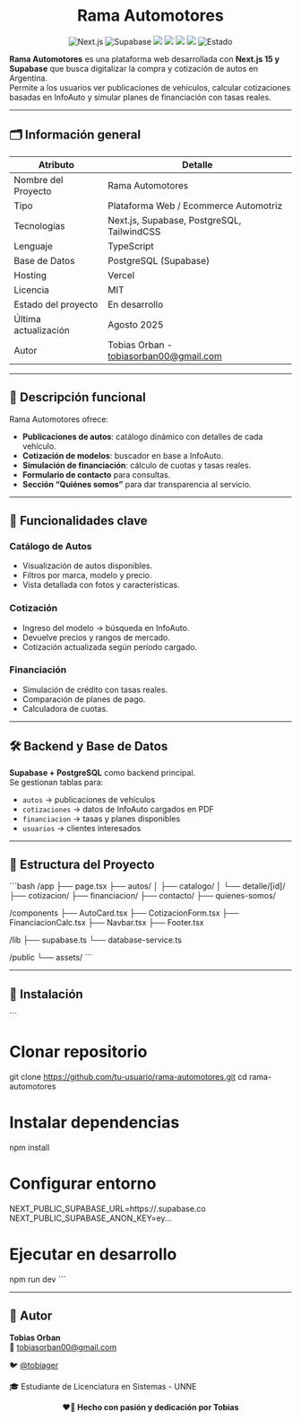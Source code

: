 <h1 align="center">Rama Automotores </h1>

<p align="center">
  <img src="https://img.shields.io/badge/-Next.js-000000?style=for-the-badge&logo=nextdotjs&logoColor=white" alt="Next.js"/>
  <img src="https://img.shields.io/badge/-Supabase-3FCF8E?style=for-the-badge&logo=supabase&logoColor=white" alt="Supabase"/>
  <img src="https://img.shields.io/badge/-PostgreSQL-336791?style=for-the-badge&logo=postgresql&logoColor=white"/>
  <img src="https://img.shields.io/badge/-TailwindCSS-06B6D4?style=for-the-badge&logo=tailwindcss&logoColor=white"/>
  <img src="https://img.shields.io/badge/-TypeScript-3178C6?style=for-the-badge&logo=typescript&logoColor=white"/>
  <img src="https://img.shields.io/badge/-Vercel-000000?style=for-the-badge&logo=vercel&logoColor=white"/>
  <img src="https://img.shields.io/badge/-Finalizado-greenlight?style=for-the-badge" alt="Estado"/>
</p>

**Rama Automotores** es una plataforma web desarrollada con **Next.js 15 y Supabase** que busca digitalizar la compra y cotización de autos en Argentina.  
Permite a los usuarios ver publicaciones de vehículos, calcular cotizaciones basadas en InfoAuto y simular planes de financiación con tasas reales.

---

## 🗂️ Información general

| Atributo               | Detalle                                           |
|------------------------|----------------------------------------------------|
| Nombre del Proyecto    | Rama Automotores                                   |
| Tipo                   | Plataforma Web / Ecommerce Automotriz              |
| Tecnologías            | Next.js, Supabase, PostgreSQL, TailwindCSS         |
| Lenguaje               | TypeScript                                         |
| Base de Datos          | PostgreSQL (Supabase)                             |
| Hosting                | Vercel                                             |
| Licencia               | MIT                                                |
| Estado del proyecto    | En desarrollo                                      |
| Última actualización   | Agosto 2025                                        |
| Autor                  | Tobias Orban - tobiasorban00@gmail.com            |

---

## 🧩 Descripción funcional

Rama Automotores ofrece:

- **Publicaciones de autos**: catálogo dinámico con detalles de cada vehículo.
- **Cotización de modelos**: buscador en base a InfoAuto.
- **Simulación de financiación**: cálculo de cuotas y tasas reales.
- **Formulario de contacto** para consultas.
- **Sección “Quiénes somos”** para dar transparencia al servicio.

---

## 🧠 Funcionalidades clave

### Catálogo de Autos
- Visualización de autos disponibles.
- Filtros por marca, modelo y precio.
- Vista detallada con fotos y características.

### Cotización
- Ingreso del modelo → búsqueda en InfoAuto.
- Devuelve precios y rangos de mercado.
- Cotización actualizada según período cargado.

### Financiación
- Simulación de crédito con tasas reales.
- Comparación de planes de pago.
- Calculadora de cuotas.

---

## 🛠️ Backend y Base de Datos

**Supabase + PostgreSQL** como backend principal.  
Se gestionan tablas para:

- `autos` → publicaciones de vehículos  
- `cotizaciones` → datos de InfoAuto cargados en PDF  
- `financiacion` → tasas y planes disponibles  
- `usuarios` → clientes interesados  

---

## 🧱 Estructura del Proyecto

\`\`\`bash
/app
├── page.tsx
├── autos/
│   ├── catalogo/
│   └── detalle/[id]/
├── cotizacion/
├── financiacion/
├── contacto/
├── quienes-somos/

/components
├── AutoCard.tsx
├── CotizacionForm.tsx
├── FinanciacionCalc.tsx
├── Navbar.tsx
├── Footer.tsx

/lib
├── supabase.ts
└── database-service.ts

/public
└── assets/
\`\`\`

---

## 🚀 Instalación
\`\`\`
# Clonar repositorio
git clone https://github.com/tu-usuario/rama-automotores.git
cd rama-automotores

# Instalar dependencias
npm install

# Configurar entorno
NEXT_PUBLIC_SUPABASE_URL=https://<your-url>.supabase.co
NEXT_PUBLIC_SUPABASE_ANON_KEY=ey...

# Ejecutar en desarrollo
npm run dev
\`\`\`

---

## 👤 Autor

**Tobias Orban**  
📧 tobiasorban00@gmail.com  

🐦 [@tobiager](https://twitter.com/tobiager)  

🎓 Estudiante de Licenciatura en Sistemas - UNNE  

<p align="center"><b>❤️🐔 Hecho con pasión y dedicación por Tobias</b></p>
